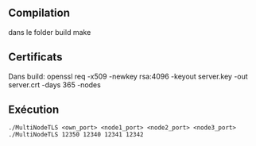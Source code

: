 ## Compilation
dans le folder build
make

## Certificats
Dans build:
openssl req -x509 -newkey rsa:4096 -keyout server.key -out server.crt -days 365 -nodes

## Exécution
`./MultiNodeTLS <own_port> <node1_port> <node2_port> <node3_port>`
`./MultiNodeTLS 12350 12340 12341 12342`